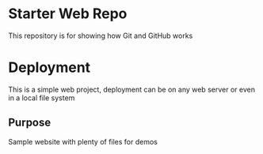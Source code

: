 # Starter Web Repo

This repository is for showing how Git and GitHub works

# Deployment

This is a simple web project, deployment can be on any web server or even in a local file system

## Purpose

Sample website with plenty of files for demos